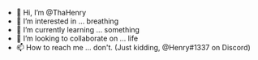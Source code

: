 - 👋 Hi, I’m @ThaHenry
- 👀 I’m interested in ... breathing
- 🌱 I’m currently learning ... something
- 💞️ I’m looking to collaborate on ... life
- 📫 How to reach me ... don't. (Just kidding, @Henry#1337 on Discord)

<!---
ThaHenry/ThaHenry is a ✨ special ✨ repository because its `README.md` (this file) appears on your GitHub profile.
You can click the Preview link to take a look at your changes. -okay, thank you
--->
